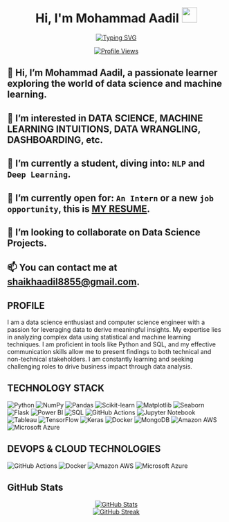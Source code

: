 <h1 align="center">Hi, I'm Mohammad Aadil <img src="https://media.giphy.com/media/hvRJCLFzcasrR4ia7z/giphy.gif" width="35"></h1>

<!-- Typing SVG with Text -->
<p align="center">
  <a href="https://github.com/DenverCoder1/readme-typing-svg">
    <img src="https://readme-typing-svg.herokuapp.com?lines=Data+Science+Enthusiast;Focused+Learner;Python|OOP;Machine+Learning|Deep+Learning|MLops;Always%20learning%20new%20things&center=true&width=500&height=50" alt="Typing SVG">
  </a>
</p>

<p align="center">
  <a href="https://github.com/Mohammad-Aadil">
    <img src="https://komarev.com/ghpvc/?username=Mohammad-Aadil&label=Profile%20views&color=0e75b6&style=plastic" alt="Profile Views" />
  </a>
</p>

## 👋 Hi, I’m Mohammad Aadil, a passionate learner exploring the world of data science and machine learning.
## 👀 I’m interested in DATA SCIENCE, MACHINE LEARNING INTUITIONS, DATA WRANGLING, DASHBOARDING, etc.
## 🌱 I’m currently a student, diving into: `NLP` and `Deep Learning`.
## :thinking: I’m currently open for: `An Intern` or a new `job opportunity`, this is [MY RESUME](https://drive.google.com/file/d/1qol9N-HjanIPY37U_IkDL5MJWZDeZbYn/view?usp=sharing).

## 💞️ I’m looking to collaborate on Data Science Projects.
## 📫 You can contact me at shaikhaadil8855@gmail.com.

<h2>PROFILE</h2>
I am a data science enthusiast and computer science engineer with a passion for leveraging data to derive meaningful insights. My expertise lies in analyzing complex data using statistical and machine learning techniques. I am proficient in tools like Python and SQL, and my effective communication skills allow me to present findings to both technical and non-technical stakeholders. I am constantly learning and seeking challenging roles to drive business impact through data analysis.

## TECHNOLOGY STACK
![Python](https://img.shields.io/badge/-Python-3776AB?style=flat-square&logo=python&logoColor=white)
![NumPy](https://img.shields.io/badge/-NumPy-013243?style=flat-square&logo=numpy&logoColor=white)
![Pandas](https://img.shields.io/badge/-Pandas-150458?style=flat-square&logo=pandas&logoColor=white)
![Scikit-learn](https://img.shields.io/badge/-Scikit--learn-F7931E?style=flat-square&logo=scikit-learn&logoColor=white)
![Matplotlib](https://img.shields.io/badge/-Matplotlib-11557c?style=flat-square&logo=python&logoColor=white)
![Seaborn](https://img.shields.io/badge/-Seaborn-3776AB?style=flat-square&logo=python&logoColor=white)
![Flask](https://img.shields.io/badge/-Flask-000000?style=flat-square&logo=flask&logoColor=white)
![Power BI](https://img.shields.io/badge/-Power%20BI-F2C811?style=flat-square&logo=power-bi&logoColor=black)
![SQL](https://img.shields.io/badge/-SQL-4479A1?style=flat-square&logo=Microsoft-SQL-Server&logoColor=white)
![GitHub Actions](https://img.shields.io/badge/-GitHub%20Actions-2088FF?style=flat-square&logo=github-actions&logoColor=white)
![Jupyter Notebook](https://img.shields.io/badge/-Jupyter%20Notebook-F37626?style=flat-square&logo=jupyter&logoColor=white)
![Tableau](https://img.shields.io/badge/-Tableau-E97627?style=flat-square&logo=tableau&logoColor=white)
![TensorFlow](https://img.shields.io/badge/-TensorFlow-FF6F00?style=flat-square&logo=tensorflow&logoColor=white)
![Keras](https://img.shields.io/badge/-Keras-D00000?style=flat-square&logo=keras&logoColor=white)
![Docker](https://img.shields.io/badge/-Docker-2496ED?style=flat-square&logo=docker&logoColor=white)
![MongoDB](https://img.shields.io/badge/-MongoDB-47A248?style=flat-square&logo=mongodb&logoColor=white)
![Amazon AWS](https://img.shields.io/badge/Amazon%20AWS-232F3E?style=flat-square&logo=amazon-aws&logoColor=white)
![Microsoft Azure](https://img.shields.io/badge/Microsoft%20Azure-0078D4?style=flat-square&logo=microsoft-azure&logoColor=white)

## DEVOPS & CLOUD TECHNOLOGIES
![GitHub Actions](https://img.shields.io/badge/-GitHub%20Actions-2088FF?style=flat-square&logo=github-actions&logoColor=white)
![Docker](https://img.shields.io/badge/-Docker-2496ED?style=flat-square&logo=docker&logoColor=white)
![Amazon AWS](https://img.shields.io/badge/Amazon%20AWS-232F3E?style=flat-square&logo=amazon-aws&logoColor=white)
![Microsoft Azure](https://img.shields.io/badge/Microsoft%20Azure-0078D4?style=flat-square&logo=microsoft-azure&logoColor=white)

## GitHub Stats
<div align="center">
  <div class="github-stat-container">
    <a href="https://github.com/Mohammad-Aadil">
      <img src="https://github-readme-stats.vercel.app/api?username=Mohammad-Aadil&show_icons=true&theme=radical" alt="GitHub Stats" />
    </a>
  </div>

  <div class="github-stat-container">
    <a href="https://github.com/Mohammad-Aadil">
      <img src="https://github-readme-streak-stats.herokuapp.com/?user=Mohammad-Aadil&theme=radical" alt="GitHub Streak" />
    </a>
  </div>

  <div class="github-stat-container">
    <a href="https://github.com/Mohammad-Aadil">
      <img src="https://github-readme-stats.vercel.app/api/top-langs/?username=Moh
